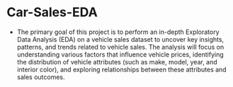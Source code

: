 # Car-Sales-EDA 
- The primary goal of this project is to perform an in-depth Exploratory Data Analysis (EDA) on a vehicle sales dataset to uncover key insights, patterns, and trends related to vehicle sales. The analysis will focus on understanding various factors that influence vehicle prices, identifying the distribution of vehicle attributes (such as make, model, year, and interior color), and exploring relationships between these attributes and sales outcomes.

